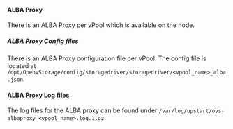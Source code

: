 #### ALBA Proxy

There is an ALBA Proxy per vPool which is available on the node.


##### ALBA Proxy Config files
 There is an ALBA Proxy configuration file per vPool. The config file is located at `/opt/OpenvStorage/config/storagedriver/storagedriver/<vpool_name>_alba.json`.

#### ALBA Proxy Log files
The log files for the ALBA proxy can be found under `/var/log/upstart/ovs-albaproxy_<vpool_name>.log.1.gz`.